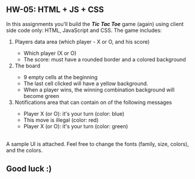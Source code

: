 ## HW-05: HTML + JS + CSS
In this assignments you'll build the <i><b>Tic Tac Toe</b></i> game (again) using client side code only: HTML, JavaScript and CSS.
The game includes:
<ol>
<li>Players data area (which player - X or O, and his score)</li>
<ul>
  <li>Which player (X or O)</li>
  <li>The score: must have a rounded border and a colored background</li>
</ul>
<li>The board</li>
<ul>
  <li>9 empty cells at the beginning</li>
  <li>The last cell clicked will have a yellow background.</li>
  <li>When a player wins, the winning combination background will become green</li>
</ul>
<li>Notifications area that can contain on of the following messages</li>
<ul>
  <li>Player X (or O): it's your turn (color: blue)</li>
  <li>This move is illegal (color: red)</li>
  <li>Player X (or O): it's your turn (color: green)</li>
</ul>
</ol>
<br/>
A sample UI is attached.
Feel free to change the fonts (family, size, colors), and the colors.

## Good luck :)

